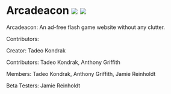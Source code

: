 # Arcadeacon ![](https://img.shields.io/badge/Status-In%20Progress-yellow.svg) ![](https://img.shields.io/github/issues/Arcadeacon/Arcadeacon.svg)
Arcadeacon: An ad-free flash game website without any clutter.

Contributors:

Creator:
Tadeo Kondrak

Contributors:
Tadeo Kondrak,
Anthony Griffith

Members:
Tadeo Kondrak,
Anthony Griffith,
Jamie Reinholdt

Beta Testers: 
Jamie Reinholdt
